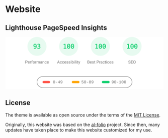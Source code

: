 # Website
## Lighthouse PageSpeed Insights

[![Google PageSpeed](https://raw.githubusercontent.com/alshedivat/al-folio/master/assets/img/pagespeed.svg)](https://pagespeed.web.dev/report?url=https%3A%2F%2Falshedivat.github.io%2Fal-folio%2F&form_factor=desktop)

## License
The theme is available as open source under the terms of the [MIT License](https://github.com/alshedivat/al-folio/blob/master/LICENSE).

Originally, this website was based on the [al-folio](https://github.com/alshedivat/al-folio) project. Since then, many updates have taken place to make this website customized for my use.